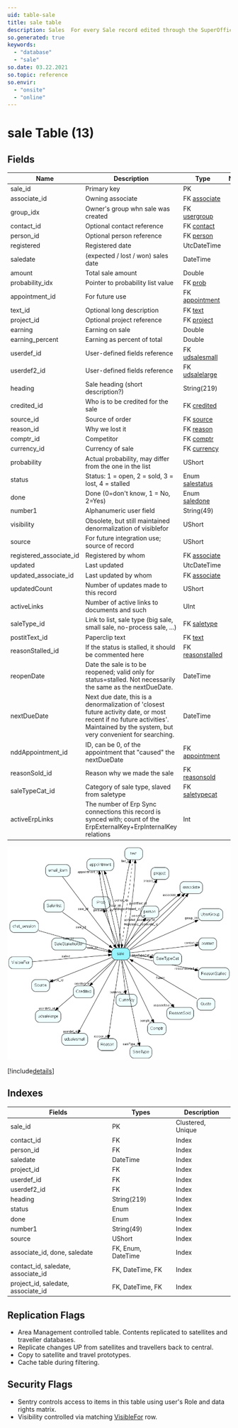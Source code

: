 ```yaml
---
uid: table-sale
title: sale table
description: Sales  For every Sale record edited through the SuperOffice GUI, a copy of the previous version of the record will be saved in the SaleHist table. This also applies to editing done through the SaleModel COM interface, but not to editing done through the OLE DB Provider or other channels.  
so.generated: true
keywords:
  - "database"
  - "sale"
so.date: 03.22.2021
so.topic: reference
so.envir:
  - "onsite"
  - "online"
---
```


# sale Table (13)

## Fields

| Name | Description | Type | Null |
|------|-------------|------|:----:|
|sale\_id|Primary key|PK| |
|associate\_id|Owning associate|FK [associate](associate.md)| |
|group\_idx|Owner&apos;s group whn sale was created|FK [usergroup](usergroup.md)| |
|contact\_id|Optional contact reference|FK [contact](contact.md)| |
|person\_id|Optional person reference|FK [person](person.md)|&#x25CF;|
|registered|Registered date|UtcDateTime|&#x25CF;|
|saledate|(expected / lost / won) sales date|DateTime| |
|amount|Total sale amount|Double|&#x25CF;|
|probability\_idx|Pointer to probability list value|FK [prob](prob.md)| |
|appointment\_id|For future use|FK [appointment](appointment.md)| |
|text\_id|Optional long description|FK [text](text.md)|&#x25CF;|
|project\_id|Optional project reference|FK [project](project.md)| |
|earning|Earning on sale|Double|&#x25CF;|
|earning\_percent|Earning as percent of total|Double|&#x25CF;|
|userdef\_id|User-defined fields reference|FK [udsalesmall](udsalesmall.md)|&#x25CF;|
|userdef2\_id|User-defined fields reference|FK [udsalelarge](udsalelarge.md)|&#x25CF;|
|heading|Sale heading (short description?)|String(219)|&#x25CF;|
|credited\_id|Who is to be credited for the sale|FK [credited](credited.md)|&#x25CF;|
|source\_id|Source of order|FK [source](source.md)|&#x25CF;|
|reason\_id|Why we lost it|FK [reason](reason.md)|&#x25CF;|
|comptr\_id|Competitor|FK [comptr](comptr.md)|&#x25CF;|
|currency\_id|Currency of sale|FK [currency](currency.md)|&#x25CF;|
|probability|Actual probability, may differ from the one in the list|UShort|&#x25CF;|
|status|Status: 1 = open, 2 = sold, 3 = lost, 4 = stalled|Enum [salestatus](enums/salestatus.md)|&#x25CF;|
|done|Done (0=don&apos;t know, 1 = No, 2=Yes)|Enum [saledone](enums/saledone.md)|&#x25CF;|
|number1|Alphanumeric user field|String(49)|&#x25CF;|
|visibility|Obsolete, but still maintained denormalization of visiblefor|UShort|&#x25CF;|
|source|For future integration use; source of record|UShort|&#x25CF;|
|registered\_associate\_id|Registered by whom|FK [associate](associate.md)| |
|updated|Last updated|UtcDateTime| |
|updated\_associate\_id|Last updated by whom|FK [associate](associate.md)| |
|updatedCount|Number of updates made to this record|UShort| |
|activeLinks|Number of active links to documents and such|UInt|&#x25CF;|
|saleType\_id|Link to list, sale type (big sale, small sale, no-process sale, ...)|FK [saletype](saletype.md)|&#x25CF;|
|postitText\_id|Paperclip text|FK [text](text.md)|&#x25CF;|
|reasonStalled\_id|If the status is stalled, it should be commented here|FK [reasonstalled](reasonstalled.md)|&#x25CF;|
|reopenDate|Date the sale is to be reopened; valid only for status=stalled. Not necessarily the same as the nextDueDate.|DateTime|&#x25CF;|
|nextDueDate|Next due date, this is a denormalization of &apos;closest future activity date, or most recent if no future activities&apos;. Maintained by the system, but very convenient for searching.|DateTime|&#x25CF;|
|nddAppointment\_id|ID, can be 0, of the appointment that &quot;caused&quot; the nextDueDate|FK [appointment](appointment.md)|&#x25CF;|
|reasonSold\_id|Reason why we made the sale|FK [reasonsold](reasonsold.md)|&#x25CF;|
|saleTypeCat\_id|Category of sale type, slaved from saletype|FK [saletypecat](saletypecat.md)|&#x25CF;|
|activeErpLinks|The number of Erp Sync connections this record is synced with; count of the ErpExternalKey+ErpInternalKey relations|Int|&#x25CF;|


![sale table relationship diagram](./media/sale.png)

[!include[details](./includes/sale.md)]

## Indexes

| Fields | Types | Description |
|--------|-------|-------------|
|sale\_id |PK |Clustered, Unique |
|contact\_id |FK |Index |
|person\_id |FK |Index |
|saledate |DateTime |Index |
|project\_id |FK |Index |
|userdef\_id |FK |Index |
|userdef2\_id |FK |Index |
|heading |String(219) |Index |
|status |Enum |Index |
|done |Enum |Index |
|number1 |String(49) |Index |
|source |UShort |Index |
|associate\_id, done, saledate |FK, Enum, DateTime |Index |
|contact\_id, saledate, associate\_id |FK, DateTime, FK |Index |
|project\_id, saledate, associate\_id |FK, DateTime, FK |Index |

## Replication Flags

* Area Management controlled table. Contents replicated to satellites and traveller databases.
* Replicate changes UP from satellites and travellers back to central.
* Copy to satellite and travel prototypes.
* Cache table during filtering.

## Security Flags

* Sentry controls access to items in this table using user's Role and data rights matrix.
* Visibility controlled via matching [VisibleFor](VisibleFor.md) row.

